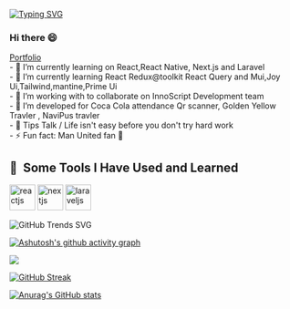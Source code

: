 [![Typing SVG](https://readme-typing-svg.demolab.com/?lines=I+am+a+Full+stack+developer;I+am+Frontend+Developer)](https://git.io/typing-svg)

### Hi there 😄
<a href="https://portfolio-bay-two-61.vercel.app/" target="__blank" >
  Portfolio
</a>
</br>
- 🔭 I’m currently learning on React,React Native, Next.js and Laravel </br>
- 🌱 I’m currently learning React Redux@toolkit React Query and Mui,Joy Ui,Tailwind,mantine,Prime Ui </br>
- 👯 I’m working with to collaborate on InnoScript Development team </br>
- 🤔 I’m developed for Coca Cola attendance Qr scanner, Golden Yellow Travler , NaviPus travler </br>
- 💬 Tips Talk / Life isn't easy before you don't try hard work </br>
- ⚡ Fun fact: Man United fan 🔴 </br>

<h2> 🚀 &nbsp;Some Tools I Have Used and Learned</h2>
<p align="left">
<img src="https://cdn.jsdelivr.net/gh/devicons/devicon/icons/react/react-original.svg" alt="reactjs" width="45" height="45"/>
<img src="https://cdn.jsdelivr.net/gh/devicons/devicon/icons/nextjs/nextjs-original-wordmark.svg" alt="nextjs"
width="45" height="45"/>
<img src="https://cdn.jsdelivr.net/gh/devicons/devicon/icons/laravel/laravel.svg" alt="laraveljs"
width="45" height="45"/>

![GitHub Trends SVG](https://api.githubtrends.io/user/svg/ShinKhantXoX/repos?time_range=one_year&group=other&loc_metric=changed&theme=dark)

[![Ashutosh's github activity graph](https://github-readme-activity-graph.vercel.app/graph?username=ShinKhantXoX&theme=rogue)](https://github.com/ashutosh00710/github-readme-activity-graph)

![](https://komarev.com/ghpvc/?username=ShinKhantXoX)

[![GitHub Streak](https://streak-stats.demolab.com/?user=ShinKhantXoX&theme=highcontrast&locale=my&card_width=450)](https://git.io/streak-stats)

[![Anurag's GitHub stats](https://github-readme-stats.vercel.app/api?username=ShinKhantXoX&theme=blue-green)](https://github.com/anuraghazra/github-readme-stats)
